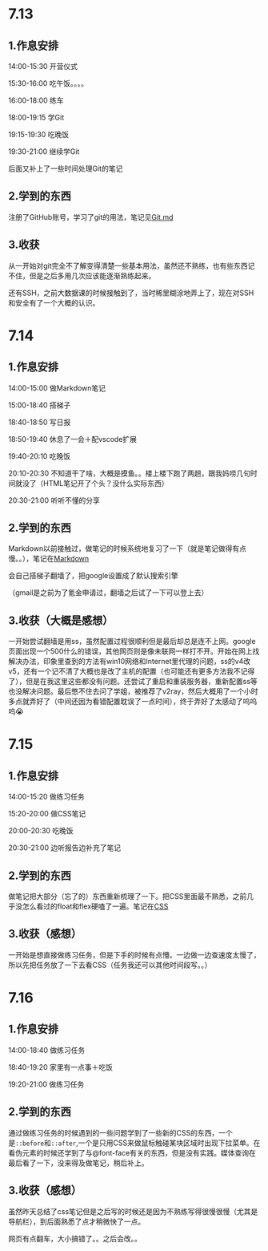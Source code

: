# 7.13

## 1.作息安排

14:00-15:30 开营仪式

15:30-16:00 吃午饭。。。。

16:00-18:00 练车

18:00-19:15 学Git

19:15-19:30 吃晚饭

19:30-21:00 继续学Git

后面又补上了一些时间处理Git的笔记

## 2.学到的东西

注册了GitHub账号，学习了git的用法，笔记见[Git.md](./Notes/Git.md)

## 3.收获

从一开始对git完全不了解变得清楚一些基本用法，虽然还不熟练，也有些东西记不住，但是之后多用几次应该能逐渐熟练起来。

还有SSH，之前大数据课的时候接触到了，当时稀里糊涂地弄上了，现在对SSH和安全有了一个大概的认识。

# 7.14

## 1.作息安排

14:00-15:00 做Markdown笔记

15:00-18:40 搭梯子

18:40-18:50 写日报

18:50-19:40 休息了一会＋配vscode扩展

19:40-20:10 吃晚饭

20:10-20:30 不知道干了啥，大概是摸鱼。。楼上楼下跑了两趟，跟我妈唠几句时间就没了（HTML笔记开了个头？没什么实际东西）

20:30-21:00 听听不懂的分享

## 2.学到的东西

Markdown以前接触过，做笔记的时候系统地复习了一下（就是笔记做得有点慢。。），笔记在[Markdown](./Notes/Markdown.md)

会自己搭梯子翻墙了，把google设置成了默认搜索引擎

（gmail是之前为了氪金申请过，翻墙之后试了一下可以登上去）

## 3.收获（大概是感想）

一开始尝试翻墙是用ss，虽然配置过程很顺利但是最后却总是连不上网。google页面出现一个500什么的错误，其他网页则是像未联网一样打不开。开始在网上找解决办法，印象里查到的方法有win10网络和Internet里代理的问题，ss的v4改v5，还有一个记不清了大概也是改了主机的配置（也可能还有更多方法我不记得了），但是在我这里这些都没有问题。还尝试了重启和重装服务器，重新配置ss等也没解决问题。最后憋不住去问了学姐，被推荐了v2ray，然后大概用了一个小时多点就弄好了（中间还因为看错配置耽误了一点时间），终于弄好了太感动了呜呜呜:sob:

# 7.15

## 1.作息安排

14:00-15:20 做练习任务

15:20-20:00 做CSS笔记

20:00-20:30 吃晚饭

20:30-21:00 边听报告边补充了笔记

## 2.学到的东西

做笔记把大部分（忘了的）东西重新梳理了一下。把CSS里面最不熟悉，之前几乎没怎么看过的float和flex硬嗑了一遍。笔记在[CSS](../Notes/CSS.md)

## 3.收获（感想）

一开始是想直接做练习任务，但是下手的时候有点懵。一边做一边查速度太慢了，所以先把任务放了一下去看CSS（任务我还可以其他时间段写。。）

# 7.16

## 1.作息安排

14:00-18:40 做练习任务

18:40-19:20 家里有一点事＋吃饭

19:20-21:00 做练习任务

## 2.学到的东西

通过做练习任务的时候遇到的一些问题学到了一些新的CSS的东西，一个是`::before`和`::after`,一个是只用CSS来做鼠标触碰某块区域时出现下拉菜单。在看伪元素的时候还学到了与@font-face有关的东西，但是没有实践。媒体查询在最后看了一下，没来得及做笔记，稍后补上。

## 3.收获（感想）

虽然昨天总结了css笔记但是之后写的时候还是因为不熟练写得很慢很慢（尤其是导航栏），到后面熟悉了点才稍微快了一点。

网页有点翻车，大小搞错了。。之后会改。。